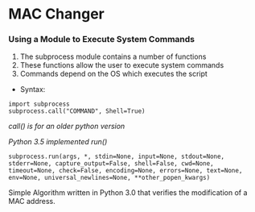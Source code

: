 # MAC Changer

### Using a Module to Execute System Commands

1. The subprocess module contains a number of functions
2. These functions allow the user to execute system commands
3. Commands depend on the OS which executes the script

* Syntax:

```
import subprocess
subprocess.call("COMMAND", Shell=True)
```
*call() is for an older python version*

*Python 3.5 implemented run()*

```
subprocess.run(args, *, stdin=None, input=None, stdout=None, stderr=None, capture_output=False, shell=False, cwd=None, timeout=None, check=False, encoding=None, errors=None, text=None, env=None, universal_newlines=None, **other_popen_kwargs)
```

Simple Algorithm written in Python 3.0 that verifies the modification of a MAC address.
